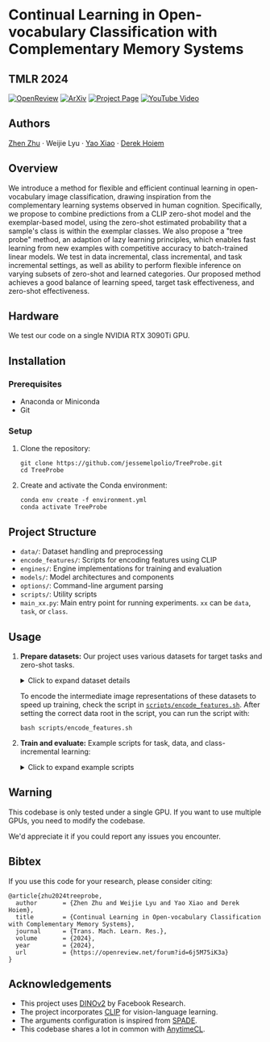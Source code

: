 # Continual Learning in Open-vocabulary Classification with Complementary Memory Systems

## TMLR 2024

[![OpenReview](https://img.shields.io/badge/OpenReview-Paper-blue)](https://openreview.net/forum?id=6j5M75iK3a)
[![ArXiv](https://img.shields.io/badge/ArXiv-Paper-blue)](https://arxiv.org/abs/2307.01430)
[![Project Page](https://img.shields.io/badge/Project-Page-green)](https://zzhu.vision/treeprobe/)
[![YouTube Video](https://img.shields.io/badge/YouTube-Video-red)](...)

## Authors
[Zhen Zhu](https://zzhu.vision) · Weijie Lyu · [Yao Xiao](https://avaxiao.github.io) · [Derek Hoiem](http://dhoiem.cs.illinois.edu)

## Overview

We introduce a method for flexible and efficient continual learning in open-vocabulary image classification, drawing inspiration from the complementary learning systems observed in human cognition. Specifically, we propose to combine predictions from a CLIP zero-shot model and the exemplar-based model, using the zero-shot estimated probability that a sample's class is within the exemplar classes. We also propose a "tree probe" method, an adaption of lazy learning principles, which enables fast learning from new examples with competitive accuracy to batch-trained linear models. We test in data incremental, class incremental, and task incremental settings, as well as ability to perform flexible inference on varying subsets of zero-shot and learned categories. Our proposed method achieves a good balance of learning speed, target task effectiveness, and zero-shot effectiveness.

## Hardware
We test our code on a single NVIDIA RTX 3090Ti GPU.

## Installation

### Prerequisites
- Anaconda or Miniconda
- Git

### Setup
1. Clone the repository:
   ```
   git clone https://github.com/jessemelpolio/TreeProbe.git
   cd TreeProbe
   ```

2. Create and activate the Conda environment:
   ```
   conda env create -f environment.yml
   conda activate TreeProbe
   ```


## Project Structure
- `data/`: Dataset handling and preprocessing
- `encode_features/`: Scripts for encoding features using CLIP
- `engines/`: Engine implementations for training and evaluation
- `models/`: Model architectures and components
- `options/`: Command-line argument parsing
- `scripts/`: Utility scripts
- `main_xx.py`: Main entry point for running experiments. `xx` can be `data`, `task`, or `class`.

## Usage
1. **Prepare datasets:**
   Our project uses various datasets for target tasks and zero-shot tasks.

   <details>
   <summary>Click to expand dataset details</summary>

   **Target Tasks:** CIFAR100, SUN397, EuroSAT, OxfordIIITPet, Flowers102, FGVCAircraft, StanfordCars, Food101

   **Zero-shot Tasks:** ImageNet, UCF101, DTD

   > **Note:** SUN397, EuroSAT, UCF101, and ImageNet require manual downloading from their original sources. Please follow the instructions in [`tutorials/download_data.md`](tutorials/download_data.md) to obtain these datasets. Other datasets can be easily downloaded using the `torchvision.datasets` package. We also provide additional datasets in the `data/` folder for your convenience but be aware that they are not tested rigorously and may not work with the codebase.
   </details>

   To encode the intermediate image representations of these datasets to speed up training, check the script in [`scripts/encode_features.sh`](scripts/encode_features.sh). After setting the correct data root in the script, you can run the script with:
   ```
   bash scripts/encode_features.sh
   ```

2. **Train and evaluate:**
   Example scripts for task, data, and class-incremental learning:
   <details>
   <summary>Click to expand example scripts</summary>

   ```
   bash scripts/task_incremental.sh
   ```
   ```
   bash scripts/data_incremental.sh
   ```
   ```
   bash scripts/class_incremental.sh
   ```
   </details>

## Warning
This codebase is only tested under a single GPU. If you want to use multiple GPUs, you need to modify the codebase. 

We'd appreciate it if you could report any issues you encounter.

## Bibtex

If you use this code for your research, please consider citing:
```
@article{zhu2024treeprobe,
  author       = {Zhen Zhu and Weijie Lyu and Yao Xiao and Derek Hoiem},
  title        = {Continual Learning in Open-vocabulary Classification with Complementary Memory Systems},
  journal      = {Trans. Mach. Learn. Res.},
  volume       = {2024},
  year         = {2024},
  url          = {https://openreview.net/forum?id=6j5M75iK3a}
}
```

## Acknowledgements
- This project uses [DINOv2](https://github.com/facebookresearch/dinov2) by Facebook Research.
- The project incorporates [CLIP](https://github.com/openai/CLIP) for vision-language learning.
- The arguments configuration is inspired from [SPADE](https://github.com/NVlabs/SPADE).
- This codebase shares a lot in common with [AnytimeCL](https://github.com/jessemelpolio/AnytimeCL).
